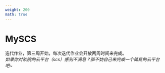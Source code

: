 ```yaml
---
weight: 200
math: true
---
```


# MySCS

迭代作业，第三周开始，每次迭代作业会开放两周时间来完成。 \
*如果你对软院的云平台（scs）感到不满意？那不妨自己来完成一个简易的云平台吧~*
